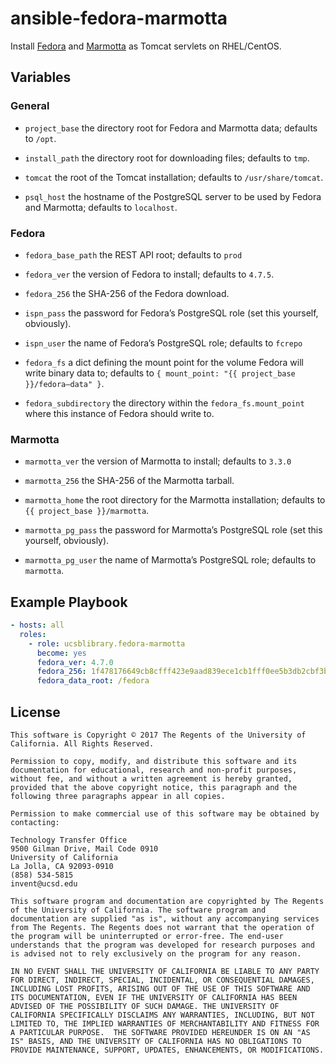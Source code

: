 # ansible-fedora-marmotta

Install [Fedora](http://www.fedora-commons.org) and
[Marmotta](https://marmotta.apache.org) as Tomcat servlets on
RHEL/CentOS.

## Variables

### General

- `project_base` the directory root for Fedora and Marmotta data;
  defaults to `/opt`.

- `install_path` the directory root for downloading files; defaults to `tmp`.

- `tomcat` the root of the Tomcat installation; defaults to `/usr/share/tomcat`.

- `psql_host` the hostname of the PostgreSQL server to be used by
  Fedora and Marmotta; defaults to `localhost`.

### Fedora

- `fedora_base_path` the REST API root; defaults to `prod`

- `fedora_ver` the version of Fedora to install; defaults to `4.7.5`.

- `fedora_256` the SHA-256 of the Fedora download.

- `ispn_pass` the password for Fedora’s PostgreSQL role (set this
  yourself, obviously).

- `ispn_user` the name of Fedora’s PostgreSQL role; defaults to
  `fcrepo`

- `fedora_fs` a dict defining the mount point for the volume Fedora
  will write binary data to; defaults to `{ mount_point: "{{ project_base }}/fedora—data" }`.

- `fedora_subdirectory` the directory within the
  `fedora_fs.mount_point` where this instance of Fedora should write to.

### Marmotta

- `marmotta_ver` the version of Marmotta to install; defaults to
  `3.3.0`

- `marmotta_256` the SHA-256 of the Marmotta tarball.

- `marmotta_home` the root directory for the Marmotta installation;
  defaults to `{{ project_base }}/marmotta`.

- `marmotta_pg_pass` the password for Marmotta’s PostgreSQL role (set this
  yourself, obviously).

- `marmotta_pg_user` the name of Marmotta’s PostgreSQL role; defaults
  to `marmotta`.

Example Playbook
----------------

```yaml
- hosts: all
  roles:
    - role: ucsblibrary.fedora-marmotta
      become: yes
      fedora_ver: 4.7.0
      fedora_256: 1f478176649cb8cfff423e9aad839ece1cb1fff0ee5b3db2cbf3b0d5449486ca
      fedora_data_root: /fedora
```

License
-------

```
This software is Copyright © 2017 The Regents of the University of
California. All Rights Reserved.

Permission to copy, modify, and distribute this software and its
documentation for educational, research and non-profit purposes,
without fee, and without a written agreement is hereby granted,
provided that the above copyright notice, this paragraph and the
following three paragraphs appear in all copies.

Permission to make commercial use of this software may be obtained by
contacting:

Technology Transfer Office
9500 Gilman Drive, Mail Code 0910
University of California
La Jolla, CA 92093-0910
(858) 534-5815
invent@ucsd.edu

This software program and documentation are copyrighted by The Regents
of the University of California. The software program and
documentation are supplied "as is", without any accompanying services
from The Regents. The Regents does not warrant that the operation of
the program will be uninterrupted or error-free. The end-user
understands that the program was developed for research purposes and
is advised not to rely exclusively on the program for any reason.

IN NO EVENT SHALL THE UNIVERSITY OF CALIFORNIA BE LIABLE TO ANY PARTY
FOR DIRECT, INDIRECT, SPECIAL, INCIDENTAL, OR CONSEQUENTIAL DAMAGES,
INCLUDING LOST PROFITS, ARISING OUT OF THE USE OF THIS SOFTWARE AND
ITS DOCUMENTATION, EVEN IF THE UNIVERSITY OF CALIFORNIA HAS BEEN
ADVISED OF THE POSSIBILITY OF SUCH DAMAGE. THE UNIVERSITY OF
CALIFORNIA SPECIFICALLY DISCLAIMS ANY WARRANTIES, INCLUDING, BUT NOT
LIMITED TO, THE IMPLIED WARRANTIES OF MERCHANTABILITY AND FITNESS FOR
A PARTICULAR PURPOSE.  THE SOFTWARE PROVIDED HEREUNDER IS ON AN "AS
IS" BASIS, AND THE UNIVERSITY OF CALIFORNIA HAS NO OBLIGATIONS TO
PROVIDE MAINTENANCE, SUPPORT, UPDATES, ENHANCEMENTS, OR MODIFICATIONS.
```

